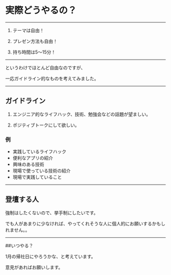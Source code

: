 # 実際どうやるの？

---

1. テーマは自由！

1. プレゼン方法も自由！

1. 持ち時間は5〜15分！

---

というわけでほとんど自由なのですが、

一応ガイドライン的なものを考えてみました。

---

## ガイドライン

1. エンジニア的なライフハック、技術、勉強会などの話題が望ましい。

1. ポジティブトークにして欲しい。

### 例
- 実践しているライフハック
- 便利なアプリの紹介
- 興味のある技術
- 現場で使っている技術の紹介
- 現場で実践していること

---

## 登壇する人

強制はしたくないので、挙手制にしたいです。

でも人があまりに少なければ、やってくれそうな人に個人的にお願いするかもしれません。。

---

##いつやる？

1月の帰社日にやろうかな、と考えています。

意見があればお願いします。
